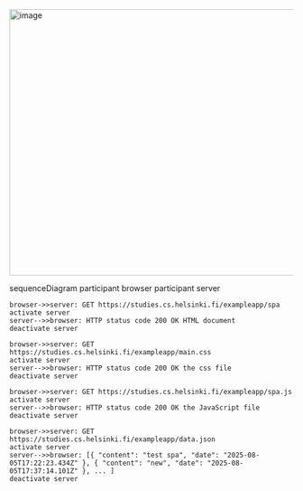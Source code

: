 <img width="1074" height="471" alt="image" src="https://github.com/user-attachments/assets/c2cb01c6-b05b-4ec0-abf0-0286866e7976" />

sequenceDiagram
    participant browser
    participant server

    browser->>server: GET https://studies.cs.helsinki.fi/exampleapp/spa
    activate server
    server-->>browser: HTTP status code 200 OK HTML document
    deactivate server

    browser->>server: GET https://studies.cs.helsinki.fi/exampleapp/main.css
    activate server
    server-->>browser: HTTP status code 200 OK the css file
    deactivate server

    browser->>server: GET https://studies.cs.helsinki.fi/exampleapp/spa.js
    activate server
    server-->>browser: HTTP status code 200 OK the JavaScript file
    deactivate server

    browser->>server: GET https://studies.cs.helsinki.fi/exampleapp/data.json
    activate server
    server-->>browser: [{ "content": "test spa", "date": "2025-08-05T17:22:23.434Z" }, { "content": "new", "date": "2025-08-05T17:37:14.101Z" }, ... ]
    deactivate server
